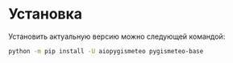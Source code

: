 # Установка

Установить актуальную версию можно следующей командой:

```bash
python -m pip install -U aiopygismeteo pygismeteo-base
```
